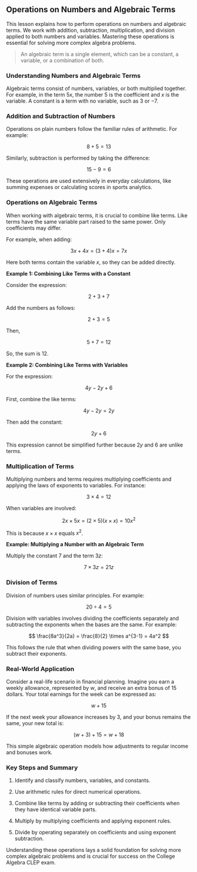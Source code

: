 ## Operations on Numbers and Algebraic Terms

This lesson explains how to perform operations on numbers and algebraic terms. We work with addition, subtraction, multiplication, and division applied to both numbers and variables. Mastering these operations is essential for solving more complex algebra problems.

> An algebraic term is a single element, which can be a constant, a variable, or a combination of both.

### Understanding Numbers and Algebraic Terms

Algebraic terms consist of numbers, variables, or both multiplied together. For example, in the term $5x$, the number $5$ is the coefficient and $x$ is the variable. A constant is a term with no variable, such as $3$ or $-7$.

### Addition and Subtraction of Numbers

Operations on plain numbers follow the familiar rules of arithmetic. For example:

$$
8 + 5 = 13
$$

Similarly, subtraction is performed by taking the difference:

$$
15 - 9 = 6
$$

These operations are used extensively in everyday calculations, like summing expenses or calculating scores in sports analytics.

### Operations on Algebraic Terms

When working with algebraic terms, it is crucial to combine like terms. Like terms have the same variable part raised to the same power. Only coefficients may differ.

For example, when adding:

$$
3x + 4x = (3+4)x = 7x
$$

Here both terms contain the variable $x$, so they can be added directly.

**Example 1: Combining Like Terms with a Constant**

Consider the expression:

$$
2 + 3 + 7
$$

Add the numbers as follows:

$$
2 + 3 = 5
$$

Then,

$$
5 + 7 = 12
$$

So, the sum is $12$.

**Example 2: Combining Like Terms with Variables**

For the expression:

$$
4y - 2y + 6
$$

First, combine the like terms:

$$
4y - 2y = 2y
$$

Then add the constant:

$$
2y + 6
$$

This expression cannot be simplified further because $2y$ and $6$ are unlike terms.

### Multiplication of Terms

Multiplying numbers and terms requires multiplying coefficients and applying the laws of exponents to variables. For instance:

$$
3 \times 4 = 12
$$

When variables are involved:

$$
2x \times 5x = (2 \times 5)(x \times x) = 10x^2
$$

This is because $x \times x$ equals $x^2$.

**Example: Multiplying a Number with an Algebraic Term**

Multiply the constant $7$ and the term $3z$:

$$
7 \times 3z = 21z
$$

### Division of Terms

Division of numbers uses similar principles. For example:

$$
20 \div 4 = 5
$$

Division with variables involves dividing the coefficients separately and subtracting the exponents when the bases are the same. For example:

$$
\frac{8a^3}{2a} = \frac{8}{2} \times a^{3-1} = 4a^2
$$

This follows the rule that when dividing powers with the same base, you subtract their exponents.

### Real-World Application

Consider a real-life scenario in financial planning. Imagine you earn a weekly allowance, represented by $w$, and receive an extra bonus of $15$ dollars. Your total earnings for the week can be expressed as:

$$
w + 15
$$

If the next week your allowance increases by $3$, and your bonus remains the same, your new total is:

$$
(w + 3) + 15 = w + 18
$$

This simple algebraic operation models how adjustments to regular income and bonuses work.

### Key Steps and Summary

1. Identify and classify numbers, variables, and constants.

2. Use arithmetic rules for direct numerical operations.

3. Combine like terms by adding or subtracting their coefficients when they have identical variable parts.

4. Multiply by multiplying coefficients and applying exponent rules.

5. Divide by operating separately on coefficients and using exponent subtraction.

Understanding these operations lays a solid foundation for solving more complex algebraic problems and is crucial for success on the College Algebra CLEP exam.